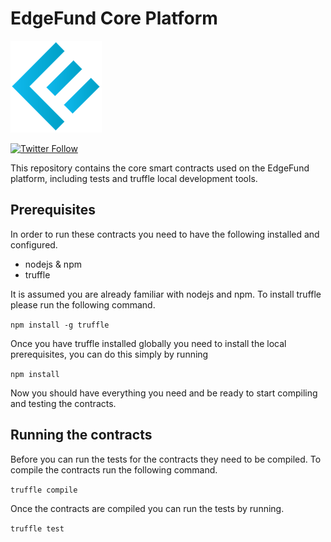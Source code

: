# EdgeFund Core Platform

![logo](/assets/edgefund.png "EdgeFundLogo")

[![Twitter Follow](https://img.shields.io/twitter/follow/edgefundteam.svg?style=social&label=Follow)](https://www.twitter.com/edgefundteam)

This repository contains the core smart contracts used on the EdgeFund platform, including tests and truffle local development tools.

## Prerequisites

In order to run these contracts you need to have the following installed and configured.

* nodejs & npm
* truffle

It is assumed you are already familiar with nodejs and npm.  To install truffle please run the following command.

`npm install -g truffle`

Once you have truffle installed globally you need to install the local prerequisites, you can do this simply by running

`npm install`

Now you should have everything you need and be ready to start compiling and testing the contracts.

## Running the contracts

Before you can run the tests for the contracts they need to be compiled. To compile the contracts run the following command.

`truffle compile`

Once the contracts are compiled you can run the tests by running.

`truffle test`
